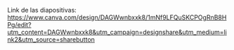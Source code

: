 Link de las diapositivas:  https://www.canva.com/design/DAGWwnbxxk8/1mNf9LFQuSKCPOgRnB8HPg/edit?utm_content=DAGWwnbxxk8&utm_campaign=designshare&utm_medium=link2&utm_source=sharebutton
